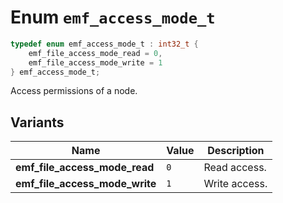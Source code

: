 # Enum `emf_access_mode_t`

```c
typedef enum emf_access_mode_t : int32_t {
    emf_file_access_mode_read = 0,
    emf_file_access_mode_write = 1
} emf_access_mode_t;
```

Access permissions of a node.

## Variants

| Name                           | Value | Description   |
| ------------------------------ | ----- | ------------- |
| **emf_file_access_mode_read**  | `0`   | Read access.  |
| **emf_file_access_mode_write** | `1`   | Write access. |

